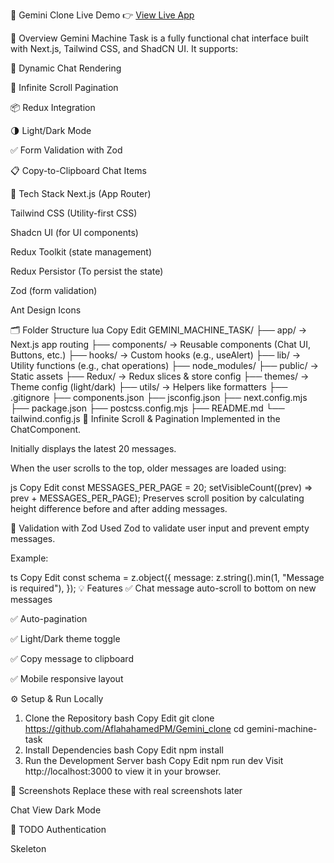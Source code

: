 🚀 Gemini Clone
Live Demo 👉 [View Live App](http://gemini-clone-six-zeta.vercel.app)

📖 Overview
Gemini Machine Task is a fully functional chat interface built with Next.js, Tailwind CSS, and ShadCN UI. It supports:

🧠 Dynamic Chat Rendering

📜 Infinite Scroll Pagination

📦 Redux Integration

🌗 Light/Dark Mode

✅ Form Validation with Zod

📋 Copy-to-Clipboard Chat Items

🧱 Tech Stack
Next.js (App Router)

Tailwind CSS (Utility-first CSS)

Shadcn UI (for UI components)

Redux Toolkit (state management)

Redux Persistor (To persist the state)

Zod (form validation)

Ant Design Icons

🗂️ Folder Structure
lua
Copy
Edit
GEMINI_MACHINE_TASK/
├── app/               → Next.js app routing
├── components/        → Reusable components (Chat UI, Buttons, etc.)
├── hooks/             → Custom hooks (e.g., useAlert)
├── lib/               → Utility functions (e.g., chat operations)
├── node_modules/
├── public/            → Static assets
├── Redux/             → Redux slices & store config
├── themes/            → Theme config (light/dark)
├── utils/             → Helpers like formatters
├── .gitignore
├── components.json
├── jsconfig.json
├── next.config.mjs
├── package.json
├── postcss.config.mjs
├── README.md
└── tailwind.config.js
🔁 Infinite Scroll & Pagination
Implemented in the ChatComponent.

Initially displays the latest 20 messages.

When the user scrolls to the top, older messages are loaded using:

js
Copy
Edit
const MESSAGES_PER_PAGE = 20;
setVisibleCount((prev) => prev + MESSAGES_PER_PAGE);
Preserves scroll position by calculating height difference before and after adding messages.

🧪 Validation with Zod
Used Zod to validate user input and prevent empty messages.

Example:

ts
Copy
Edit
const schema = z.object({
  message: z.string().min(1, "Message is required"),
});
💡 Features
✅ Chat message auto-scroll to bottom on new messages

✅ Auto-pagination

✅ Light/Dark theme toggle

✅ Copy message to clipboard

✅ Mobile responsive layout

⚙️ Setup & Run Locally
1. Clone the Repository
bash
Copy
Edit
git clone https://github.com/AflahahamedPM/Gemini_clone
cd gemini-machine-task
2. Install Dependencies
bash
Copy
Edit
npm install
3. Run the Development Server
bash
Copy
Edit
npm run dev
Visit http://localhost:3000 to view it in your browser.

📸 Screenshots
Replace these with real screenshots later

Chat View	Dark Mode

📌 TODO
 Authentication

Skeleton